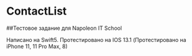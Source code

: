 #  ContactList

##Тестовое задание для Napoleon IT School

Написано на Swift5. Протестировано на IOS 13.1 (Протестировано на iPhone 11, 11 Pro Max, 8)

